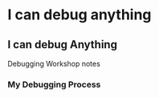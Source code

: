 # I can debug anything

## I can debug Anything

Debugging Workshop notes

### My Debugging Process

